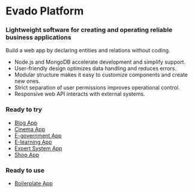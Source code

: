# Evado Platform

### Lightweight software for creating and operating reliable business applications

Build a web app by declaring entities and relations without coding.

- Node.js and MongoDB accelerate development and simplify support.
- User-friendly design optimizes data handling and reduces errors.
- Modular structure makes it easy to customize components and create new ones.
- Strict separation of user permissions improves operational control.
- Responsive web API interacts with external systems.

### Ready to try

- [Blog App](https://github.com/mkhorin/evado-app-blog)
- [Cinema App](https://github.com/mkhorin/evado-app-cinema)
- [E-government App](https://github.com/mkhorin/evado-app-egov)
- [E-learning App](https://github.com/mkhorin/evado-app-elearning)
- [Expert System App](https://github.com/mkhorin/evado-app-expert)
- [Shop App](https://github.com/mkhorin/evado-app-shop)

### Ready to use

- [Boilerplate App](https://github.com/mkhorin/evado-app-boilerplate)